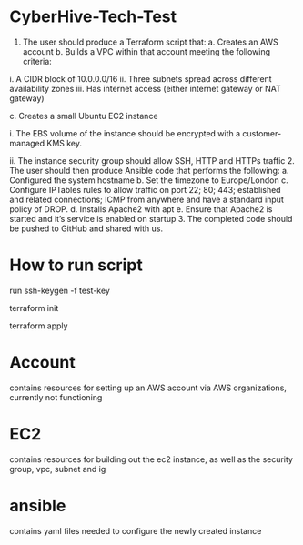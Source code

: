 # CyberHive-Tech-Test
1. The user should produce a Terraform script that:
a. Creates an AWS account
b. Builds a VPC within that account meeting the following criteria:

i. A CIDR block of 10.0.0.0/16
ii. Three subnets spread across different availability zones
iii. Has internet access (either internet gateway or NAT gateway)

c. Creates a small Ubuntu EC2 instance

i. The EBS volume of the instance should be encrypted with a customer-
managed KMS key.

ii. The instance security group should allow SSH, HTTP and HTTPs traffic
2. The user should then produce Ansible code that performs the following:
a. Configured the system hostname
b. Set the timezone to Europe/London
c. Configure IPTables rules to allow traffic on port 22; 80; 443; established and related
connections; ICMP from anywhere and have a standard input policy of DROP.
d. Installs Apache2 with apt
e. Ensure that Apache2 is started and it’s service is enabled on startup
3. The completed code should be pushed to GitHub and shared with us.


# How to run script
run ssh-keygen -f test-key

terraform init

terraform apply

# Account
contains resources for setting up an AWS account via AWS organizations, currently not functioning

# EC2
contains resources for building out the ec2 instance, as well as the security group, vpc, subnet and ig

# ansible
contains yaml files needed to configure the newly created instance